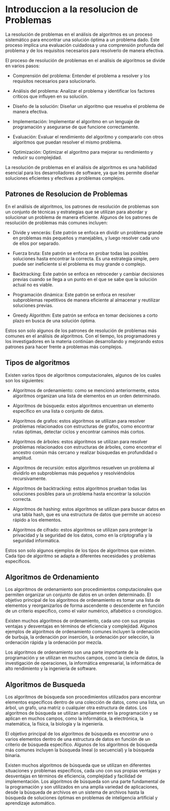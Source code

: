 # Introduccion a la resolucion de Problemas

La resolución de problemas en el análisis de algoritmos es un proceso sistemático para encontrar una solución óptima a un problema dado. Este proceso implica una evaluación cuidadosa y una comprensión profunda del problema y de los requisitos necesarios para resolverlo de manera efectiva.

El proceso de resolución de problemas en el análisis de algoritmos se divide en varios pasos:

* Comprensión del problema: Entender el problema a resolver y los requisitos necesarios para solucionarlo.

* Análisis del problema: Analizar el problema y identificar los factores críticos que influyen en su solución.

* Diseño de la solución: Diseñar un algoritmo que resuelva el problema de manera efectiva.

* Implementación: Implementar el algoritmo en un lenguaje de programación y asegurarse de que funcione correctamente.

* Evaluación: Evaluar el rendimiento del algoritmo y compararlo con otros algoritmos que puedan resolver el mismo problema.

* Optimización: Optimizar el algoritmo para mejorar su rendimiento y reducir su complejidad.

La resolución de problemas en el análisis de algoritmos es una habilidad esencial para los desarrolladores de software, ya que les permite diseñar soluciones eficientes y efectivas a problemas complejos.

## Patrones de Resolucion de Problemas

En el análisis de algoritmos, los patrones de resolución de problemas son un conjunto de técnicas y estrategias que se utilizan para abordar y solucionar un problema de manera eficiente. Algunos de los patrones de resolución de problemas más comunes incluyen:

* Divide y vencerás: Este patrón se enfoca en dividir un problema grande en problemas más pequeños y manejables, y luego resolver cada uno de ellos por separado.

* Fuerza bruta: Este patrón se enfoca en probar todas las posibles soluciones hasta encontrar la correcta. Es una estrategia simple, pero puede ser ineficiente si el problema es muy grande o complejo.

* Backtracking: Este patrón se enfoca en retroceder y cambiar decisiones previas cuando se llega a un punto en el que se sabe que la solución actual no es viable.

* Programación dinámica: Este patrón se enfoca en resolver subproblemas repetitivos de manera eficiente al almacenar y reutilizar soluciones previas.

* Greedy Algorithm: Este patrón se enfoca en tomar decisiones a corto plazo en busca de una solución óptima.

Estos son solo algunos de los patrones de resolución de problemas más comunes en el análisis de algoritmos. Con el tiempo, los programadores y los investigadores en la materia continúan desarrollando y mejorando estos patrones para hacer frente a problemas más complejos.

## Tipos de algoritmos

Existen varios tipos de algoritmos computacionales, algunos de los cuales son los siguientes:

* Algoritmos de ordenamiento: como se mencionó anteriormente, estos algoritmos organizan una lista de elementos en un orden determinado.

* Algoritmos de búsqueda: estos algoritmos encuentran un elemento específico en una lista o conjunto de datos.

* Algoritmos de grafos: estos algoritmos se utilizan para resolver problemas relacionados con estructuras de grafos, como encontrar rutas óptimas, detectar ciclos y encontrar caminos más cortos.

* Algoritmos de árboles: estos algoritmos se utilizan para resolver problemas relacionados con estructuras de árboles, como encontrar el ancestro común más cercano y realizar búsquedas en profundidad o amplitud.

* Algoritmos de recursión: estos algoritmos resuelven un problema al dividirlo en subproblemas más pequeños y resolviéndolos recursivamente.

* Algoritmos de backtracking: estos algoritmos prueban todas las soluciones posibles para un problema hasta encontrar la solución correcta.

* Algoritmos de hashing: estos algoritmos se utilizan para buscar datos en una tabla hash, que es una estructura de datos que permite un acceso rápido a los elementos.
  
* Algoritmos de cifrado: estos algoritmos se utilizan para proteger la privacidad y la seguridad de los datos, como en la criptografía y la seguridad informática.

Estos son solo algunos ejemplos de los tipos de algoritmos que existen. Cada tipo de algoritmo se adapta a diferentes necesidades y problemas específicos.

## Algoritmos de Ordenamiento

Los algoritmos de ordenamiento son procedimientos computacionales que permiten organizar un conjunto de datos en un orden determinado. El objetivo principal de los algoritmos de ordenamiento es tomar una lista de elementos y reorganizarlos de forma ascendente o descendente en función de un criterio específico, como el valor numérico, alfabético o cronológico.

Existen muchos algoritmos de ordenamiento, cada uno con sus propias ventajas y desventajas en términos de eficiencia y complejidad. Algunos ejemplos de algoritmos de ordenamiento comunes incluyen la ordenación de burbuja, la ordenación por inserción, la ordenación por selección, la ordenación rápida y la ordenación por mezcla.

Los algoritmos de ordenamiento son una parte importante de la programación y se utilizan en muchos campos, como la ciencia de datos, la investigación de operaciones, la informática empresarial, la informática de alto rendimiento y la ingeniería de software.

## Algoritmos de Busqueda

Los algoritmos de búsqueda son procedimientos utilizados para encontrar elementos específicos dentro de una colección de datos, como una lista, un árbol, un grafo, una matriz o cualquier otra estructura de datos. Los algoritmos de búsqueda se utilizan ampliamente en la programación y se aplican en muchos campos, como la informática, la electrónica, la matemática, la física, la biología y la ingeniería.

El objetivo principal de los algoritmos de búsqueda es encontrar uno o varios elementos dentro de una estructura de datos en función de un criterio de búsqueda específico. Algunos de los algoritmos de búsqueda más comunes incluyen la búsqueda lineal (o secuencial) y la búsqueda binaria.

Existen muchos algoritmos de búsqueda que se utilizan en diferentes situaciones y problemas específicos, cada uno con sus propias ventajas y desventajas en términos de eficiencia, complejidad y facilidad de implementación. Los algoritmos de búsqueda son una parte fundamental de la programación y son utilizados en una amplia variedad de aplicaciones, desde la búsqueda de archivos en un sistema de archivos hasta la búsqueda de soluciones óptimas en problemas de inteligencia artificial y aprendizaje automático.


